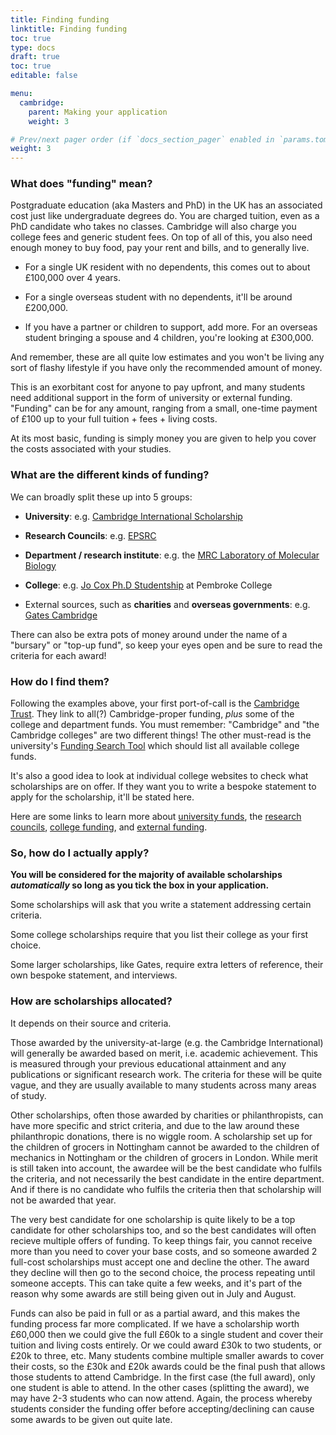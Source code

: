 ```yaml
---
title: Finding funding
linktitle: Finding funding
toc: true
type: docs
draft: true
toc: true
editable: false

menu:
  cambridge:
    parent: Making your application
    weight: 3

# Prev/next pager order (if `docs_section_pager` enabled in `params.toml`)
weight: 3
---
```


### What does "funding" mean?

Postgraduate education (aka Masters and PhD) in the UK has an associated cost just like undergraduate degrees do. You are charged tuition, even as a PhD candidate who takes no classes. Cambridge will also charge you college fees and generic student fees. On top of all of this, you also need enough money to buy food, pay your rent and bills, and to generally live.

 - For a single UK resident with no dependents, this comes out to about £100,000 over 4 years.

 - For a single overseas student with no dependents, it'll be around £200,000.

 - If you have a partner or children to support, add more. For an overseas student bringing a spouse and 4 children, you're looking at £300,000.

And remember, these are all quite low estimates and you won't be living any sort of flashy lifestyle if you have only the recommended amount of money.

This is an exorbitant cost for anyone to pay upfront, and many students need additional support in the form of university or external funding. "Funding" can be for any amount, ranging from a small, one-time payment of £100 up to your full tuition + fees + living costs. 

At its most basic, funding is simply money you are given to help you cover the costs associated with your studies.

### What are the different kinds of funding?

We can broadly split these up into 5 groups:

- **University**: e.g. [Cambridge International Scholarship](https://www.cambridgetrust.org/scholarships/v-c-awards-and-cambridge-international-scholarships/)

- **Research Councils**: e.g. [EPSRC](https://epsrc.ukri.org/skills/students/)

- **Department / research institute**: e.g. the [MRC Laboratory of Molecular Biology](https://www2.mrc-lmb.cam.ac.uk/students/international-phd-programme/funding/)

- **College**: e.g. [Jo Cox Ph.D Studentship](https://www.pem.cam.ac.uk/study-here/graduate/financial-support) at Pembroke College

- External sources, such as **charities** and **overseas governments**: e.g. [Gates Cambridge](https://www.gatescambridge.org/)

There can also be extra pots of money around under the name of a "bursary" or "top-up fund", so keep your eyes open and be sure to read the criteria for each award!

### How do I find them?

Following the examples above, your first port-of-call is the [Cambridge Trust](https://www.cambridgetrust.org/scholarships/). They link to all(?) Cambridge-proper funding, *plus* some of the college and department funds. You must remember: "Cambridge" and "the Cambridge colleges" are two different things! The other must-read is the university's [Funding Search Tool](https://www.student-funding.cam.ac.uk/) which should list all available college funds.

It's also a good idea to look at individual college websites to check what scholarships are on offer. If they want you to write a bespoke statement to apply for the scholarship, it'll be stated here.

Here are some links to learn more about [university funds](http://2021.postgraduate.study.staging.drupal.uis.cam.ac.uk/funding/university-funds), the [research councils](https://www.postgraduate.study.cam.ac.uk/funding/research-council-ukri), [college funding](https://www.postgraduate.study.cam.ac.uk/funding/college-funding), and [external funding](http://2021.postgraduate.study.staging.drupal.uis.cam.ac.uk/funding/external-funding).

### So, how do I actually apply?

**You will be considered for the majority of available scholarships *automatically* so long as you tick the box in your application.**

Some scholarships will ask that you write a statement addressing certain criteria.

Some college scholarships require that you list their college as your first choice.

Some larger scholarships, like Gates, require extra letters of reference, their own bespoke statement, and interviews.

### How are scholarships allocated?

It depends on their source and criteria.

Those awarded by the university-at-large (e.g. the Cambridge International) will generally be awarded based on merit, i.e. academic achievement. This is measured through your previous educational attainment and any publications or significant research work. The criteria for these will be quite vague, and they are usually available to many students across many areas of study.

Other scholarships, often those awarded by charities or philanthropists, can have more specific and strict criteria, and due to the law around these philanthropic donations, there is no wiggle room. A scholarship set up for the children of grocers in Nottingham cannot be awarded to the children of mechanics in Nottingham or the children of grocers in London. While merit is still taken into account, the awardee will be the best candidate who fulfils the criteria, and not necessarily the best candidate in the entire department. And if there is no candidate who fulfils the criteria then that scholarship will not be awarded that year.

The very best candidate for one scholarship is quite likely to be a top candidate for other scholarships too, and so the best candidates will often recieve multiple offers of funding. To keep things fair, you cannot receive more than you need to cover your base costs, and so someone awarded 2 full-cost scholarships must accept one and decline the other. The award they decline will then go to the second choice, the process repeating until someone accepts. This can take quite a few weeks, and it's part of the reason why some awards are still being given out in July and August.

Funds can also be paid in full or as a partial award, and this makes the funding process far more complicated. If we have a scholarship worth £60,000 then we could give the full £60k to a single student and cover their tuition and living costs entirely. Or we could award £30k to two students, or £20k to three, etc. Many students combine multiple smaller awards to cover their costs, so the £30k and £20k awards could be the final push that allows those students to attend Cambridge. In the first case (the full award), only one student is able to attend. In the other cases (splitting the award), we may have 2-3 students who can now attend. Again, the process whereby students consider the funding offer before accepting/declining can cause some awards to be given out quite late.
